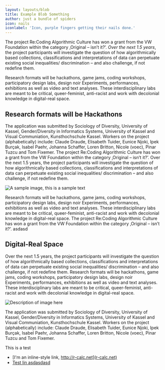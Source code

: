 ```yaml
---
layout: layouts/blob
title: Example Blob Something
author: just a bundle of spiders
icon: nails
iconlabel: 'Icon, purple fingers getting their nails done.'
---
```


The project Re:Coding Algorithmic Culture has won a grant from the VW Foundation within the category ‚Original – isn’t it?’. *Over the next 1.5 years*, the project participants will investigate the question of how algorithmically based collections, classifications and interpretations of data can perpetuate existing social inequalities/ discrimination – and also challenge, if not redefine them.

Research formats will be hackathons, game jams, coding workshops, participatory design labs, design noir Experiments, performances, exhibitions as well as video and text analyses. These interdisciplinary labs are meant to be critical, queer-feminist, anti-racist and work with decolonial knowledge in digital-real space.

## Research formats will be Hackathons

The application was submitted by Sociology of Diversity, University of Kassel, Gender/Diversity in Informatics Systems, University of Kassel and Visual Communiation, Kunsthochschule Kassel.
Workers on the project (alphabetically) include: Claude Draude, Elisabeth Tuider, Eunice Njoki, Ipek Burçak, Isabel Paehr, Johanna Schaffer, Loren Britton, Nicole (voec), Pinar Tuzcu and Tom Fixemer. The project Re:Coding Algorithmic Culture has won a grant from the VW Foundation within the category ‚Original – isn’t it?’. Over the next 1.5 years, the project participants will investigate the question of how algorithmically based collections, classifications and interpretations of data can perpetuate existing social inequalities/ discrimination – and also challenge, if not redefine them.

![A sample image, this is a sample text](/img/test.png)

Research formats will be hackathons, game jams, coding workshops, participatory design labs, design noir Experiments, performances, exhibitions as well as video and text analyses. These interdisciplinary labs are meant to be critical, queer-feminist, anti-racist and work with decolonial knowledge in digital-real space. The project Re:Coding Algorithmic Culture has won a grant from the VW Foundation within the category ‚Original – isn’t it?’.
asdasd

## Digital-Real Space

Over the next 1.5 years, the project participants will investigate the question of how algorithmically based collections, classifications and interpretations of data can perpetuate existing social inequalities/ discrimination – and also challenge, if not redefine them. Research formats will be hackathons, game jams, coding workshops, participatory design labs, design noir Experiments, performances, exhibitions as well as video and text analyses. These interdisciplinary labs are meant to be critical, queer-feminist, anti-racist and work with decolonial knowledge in digital-real space.

![Description of image here](/img/test2.png)

The application was submitted by Sociology of Diversity, University of Kassel, Gender/Diversity in Informatics Systems, University of Kassel and Visual Communiation, Kunsthochschule Kassel. Workers on the project (alphabetically) include: Claude Draude, Elisabeth Tuider, Eunice Njoki, Ipek Burçak, Isabel Paehr, Johanna Schaffer, Loren Britton, Nicole (voec), Pinar Tuzcu and Tom Fixemer.

This is a test

* [I'm an inline-style link, http://r-calc.net](r-calc.net)  
* [Test lin asdasdasd](r-calc.net)
